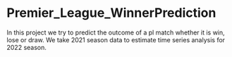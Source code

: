 # Premier_League_WinnerPrediction

In this project we try to predict the outcome of a pl match whether it is win, lose or draw. We take 2021 season data to estimate time series analysis for 2022 season.
